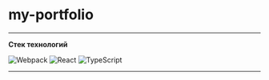 # **my-portfolio**  


---


**Стек технологий**

![Webpack](https://img.shields.io/badge/webpack-%238DD6F9.svg?style=for-the-badge&logo=webpack&logoColor=black)   ![React](https://img.shields.io/badge/react-%2320232a.svg?style=for-the-badge&logo=react&logoColor=%2361DAFB)   ![TypeScript](https://img.shields.io/badge/typescript-%23007ACC.svg?style=for-the-badge&logo=typescript&logoColor=white)


---